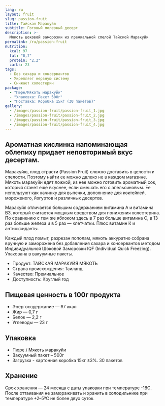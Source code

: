 ```yaml
---
lang: ru
layout: fruit
slug: passion-fruit
title: Тайская Маракуйя
subtitle: Готовый полезный десерт
description: >-
  Мякоть шоковой заморозки из премиальной спелой Тайской Маракуйи
permalink: /ru/passion-fruit
nutrition:
  kcal: 97
  fat: "0,7"
  protein: "2,2"
  carbs: 23
tags:
  - Без сахара и консервантов
  - Укрепляет нервную систему
  - Снижает холестерин
package:
  - "Пюре/Мякоть маракуйи"
  - "Упаковка: Пакет 500г"
  - "Поставка: Коробка 15кг (30 пакетов)"
gallery:
  - /images/passion-fruit/passion-fruit_1.jpg
  - /images/passion-fruit/passion-fruit_2.jpg
  - /images/passion-fruit/passion-fruit_3.jpg
  - /images/passion-fruit/passion-fruit_4.jpg
---
```


## Ароматная кислинка напоминающая облепиху придает неповторимый вкус десертам.

Маракуйю, плод страсти (Passion Fruit) сложно доставить в целости и спелости.
Поэтому найти ее можно далеко не в каждом магазине. Мякоть маракуйи едят
ложкой, из нее можно готовить ароматный сок, который станет еще вкуснее, если
смешать его с апельсиновым. Ее используют как начинку для выпечки, дополнение
для коктейлей, мороженого, йогуртов и различных десертов.

Маракуйя отличается большим содержанием витамина А и витамина B3, который
считается мощным средством для понижения холестерина. По сравнению с тем же
яблоком здесь в 7 раз больше витамина С, в 13 раз больше железа и в 5 раз —
клетчатки. Плюс витамин К и антиоксиданты.

Каждый плод помыт, разрезан пополам, мякоть аккуратно собрана вручную и
заморожена без добавления сахара и консервантов методом Индивидуальной Шоковой
Заморозки IQF (Individual Quick Freezing). Упакована в вакуумные пакеты.

* Продукт: ТАЙСКАЯ МАРАКУЙЯ МЯКОТЬ
* Страна происхождения: Таиланд
* Качество: Премиальное
* Доступность: Круглый год

## Пищевая ценность в 100г продукта

* Энергосодержание — 97 ккал
* Жир — 0,7 г
* Белок — 2,2 г
* Углеводы — 23 г

## Упаковка

* Пюре / Мякоть маракуйи
* Вакуумный пакет – 500г
* Загрузка - картонная коробка 15кг ±3%. 30 пакетов

## Хранение

Срок хранения — 24 месяца с даты упаковки при температуре -18С. После
оттаивания не замораживать и хранить в холодильнике при температуре +2–5ªС не
более двух суток.
